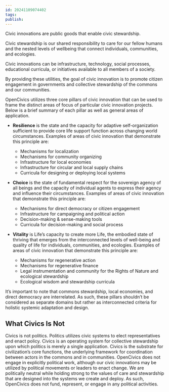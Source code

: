 ```yaml
---
id: 20241109074402
tags: 
publish:
---
```

Civic innovations are public goods that enable civic stewardship.

Civic stewardship is our shared responsibility to care for our fellow humans and the nested levels of wellbeing that connect individuals, communities, and ecologies.

Civic innovations can be infrastructure, technology, social processes, educational curricula, or initiatives available to all members of a society.

By providing these utilities, the goal of civic innovation is to promote citizen engagement in governments and collective stewardship of the commons and our communities.

OpenCivics utilizes three core pillars of civic innovation that can be used to frame the distinct areas of focus of particular civic innovation projects. Below is a brief summary of each pillar as well as general areas of application.

- **Resilience** is the state and the capacity for adaptive self-organization sufficient to provide core life support function across changing world circumstances. Examples of areas of civic innovation that demonstrate this principle are:
    - Mechanisms for localization
    - Mechanisms for community organizing
    - Infrastructure for local economies
    - Infrastructure for circular and local supply chains
    - Curricula for designing or deploying local systems

- **Choice** is the state of fundamental respect for the sovereign agency of all beings and the capacity of individual agents to express their agency and influence their circumstances. Examples of areas of civic innovation that demonstrate this principle are:
    - Mechanisms for direct democracy or citizen engagement
    - Infrastructure for campaigning and political action
    - Decision-making & sense-making tools
    - Curricula for decision-making and social process

- **Vitality** is Life’s capacity to create more Life, the embodied state of thriving that emerges from the interconnected levels of well-being and quality of life for individuals, communities, and ecologies. Examples of areas of civic innovation that demonstrate this principle are:
    - Mechanisms for regenerative action
    - Mechanisms for regenerative finance
    - Legal instrumentation and community for the Rights of Nature and ecological stewardship
    - Ecological wisdom and stewardship curricula

It’s important to note that commons stewardship, local economies, and direct democracy are interrelated. As such, these pillars shouldn’t be considered as separate domains but rather as interconnected criteria for holistic systemic adaptation and design.

## What Civics Is Not

Civics is not politics. Politics utilizes civic systems to elect representatives and enact policy. Civics is an operating system for collective stewardship upon which politics is merely a single application. Civics is the substrate for civilization’s core functions, the underlying framework for coordination between actors in the commons and in communities. OpenCivics does not engage in explicitly political work, although our civic innovations may be utilized by political movements or leaders to enact change. We are politically neutral while holding strong to the values of care and stewardship that are designed into the systems we create and deploy. As such, OpenCivics does not fund, represent, or engage in any political activities.